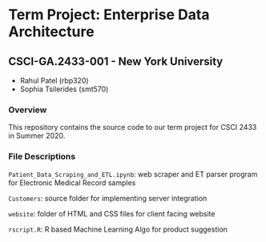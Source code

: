 # Term Project: Enterprise Data Architecture
## CSCI-GA.2433-001 - New York University 
- Rahul Patel (rbp320)
- Sophia Tsilerides (smt570)

### Overview
This repository contains the source code to our term project for CSCI 2433 in Summer 2020.

### File Descriptions

`Patient_Data_Scraping_and_ETL.ipynb`: web scraper and ET parser program for Electronic Medical Record samples

`Customers`: source folder for implementing server integration 

`website`: folder of HTML and CSS files for client facing website

`rscript.R`: R based Machine Learning Algo for product suggestion 
